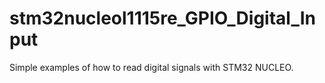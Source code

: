 # stm32nucleol1115re_GPIO_Digital_Input
Simple examples of how to read digital signals with STM32 NUCLEO. 
